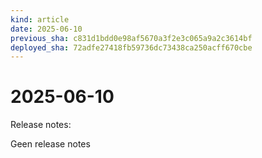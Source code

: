 ```yaml
---
kind: article
date: 2025-06-10
previous_sha: c831d1bdd0e98af5670a3f2e3c065a9a2c3614bf
deployed_sha: 72adfe27418fb59736dc73438ca250acff670cbe
---
```


# 2025-06-10

Release notes:

Geen release notes
